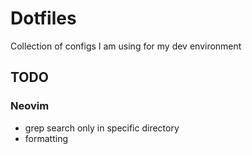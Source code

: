 # Dotfiles
Collection of configs I am using for my dev environment


## TODO

### Neovim
- grep search only in specific directory
- formatting


